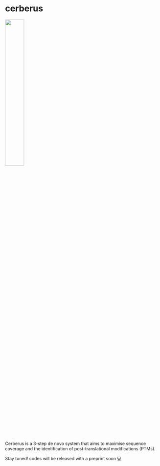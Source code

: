 # cerberus
<img src="https://github.com/yc386/cerberus/assets/122096510/3ca3c629-97fb-4759-9471-d3f996b2ddc0)https://github.com/yc386/cerberus/assets/122096510/3ca3c629-97fb-4759-9471-d3f996b2ddc0" width="35%" height="35%">

Cerberus is a 3-step de novo system that aims to maximise sequence coverage and the identification of post-translational modifications (PTMs).

Stay tuned! codes will be released with a preprint soon 💻
